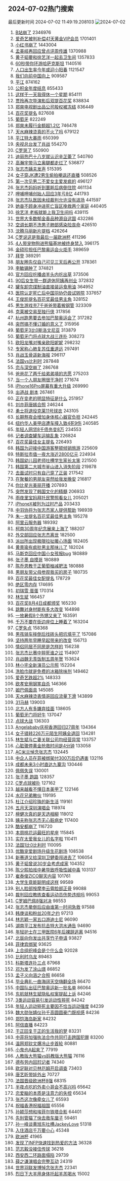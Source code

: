 ## 2024-07-02热门搜索 
最后更新时间 2024-07-02 11:49:19.208103 
![2024-07-02](https://imgs-storage.s3.us-east-005.backblazeb2.com/20240702/2024-07-02.png?versionId=4_z8fbbed132d73df8689c40f13_f1159124a71377b09_d20240702_m034919_c005_v0501008_t0024_u01719892159008) 
1. [B站崩了](https://s.weibo.com/weibo?q=B%E7%AB%99%E5%B4%A9%E4%BA%86&t=31&band_rank=1&Refer=top) 2346976
1. [爱奇艺被判补偿41天黄金VIP会员](https://s.weibo.com/weibo?q=%23%E7%88%B1%E5%A5%87%E8%89%BA%E8%A2%AB%E5%88%A4%E8%A1%A5%E5%81%BF41%E5%A4%A9%E9%BB%84%E9%87%91VIP%E4%BC%9A%E5%91%98%23&t=31&band_rank=1&Refer=top) 1701401
1. [小红书崩了](https://s.weibo.com/weibo?q=%E5%B0%8F%E7%BA%A2%E4%B9%A6%E5%B4%A9%E4%BA%86&t=31&band_rank=9&Refer=top) 1443004
1. [孟美岐再回应曾点评周传雄](https://s.weibo.com/weibo?q=%23%E5%AD%9F%E7%BE%8E%E5%B2%90%E5%86%8D%E5%9B%9E%E5%BA%94%E6%9B%BE%E7%82%B9%E8%AF%84%E5%91%A8%E4%BC%A0%E9%9B%84%23&t=31&band_rank=2&Refer=top) 1370988
1. [黄子韬要和徐艺洋一起去卫生间](https://s.weibo.com/weibo?q=%23%E9%BB%84%E5%AD%90%E9%9F%AC%E8%A6%81%E5%92%8C%E5%BE%90%E8%89%BA%E6%B4%8B%E4%B8%80%E8%B5%B7%E5%8E%BB%E5%8D%AB%E7%94%9F%E9%97%B4%23&t=31&band_rank=8&Refer=top) 1357833
1. [60秒带你环游哈萨克斯坦](https://s.weibo.com/weibo?q=%2360%E7%A7%92%E5%B8%A6%E4%BD%A0%E7%8E%AF%E6%B8%B8%E5%93%88%E8%90%A8%E5%85%8B%E6%96%AF%E5%9D%A6%23&t=31&band_rank=3&Refer=top) 1140516
1. [人口出生率今年或迎小阳春](https://s.weibo.com/weibo?q=%23%E4%BA%BA%E5%8F%A3%E5%87%BA%E7%94%9F%E7%8E%87%E4%BB%8A%E5%B9%B4%E6%88%96%E8%BF%8E%E5%B0%8F%E9%98%B3%E6%98%A5%23&t=31&band_rank=2&Refer=top) 1121547
1. [我们向前中国向上](https://s.weibo.com/weibo?q=%23%E6%88%91%E4%BB%AC%E5%90%91%E5%89%8D%E4%B8%AD%E5%9B%BD%E5%90%91%E4%B8%8A%23&t=31&band_rank=3&Refer=top) 909587
1. [平江](https://s.weibo.com/weibo?q=%E5%B9%B3%E6%B1%9F&t=31&band_rank=1&Refer=top) 874162
1. [公积金年度结息](https://s.weibo.com/weibo?q=%23%E5%85%AC%E7%A7%AF%E9%87%91%E5%B9%B4%E5%BA%A6%E7%BB%93%E6%81%AF%23&t=31&band_rank=35&Refer=top) 855433
1. [这样干一天我得休一个星期](https://s.weibo.com/weibo?q=%E8%BF%99%E6%A0%B7%E5%B9%B2%E4%B8%80%E5%A4%A9%E6%88%91%E5%BE%97%E4%BC%91%E4%B8%80%E4%B8%AA%E6%98%9F%E6%9C%9F&t=31&band_rank=7&Refer=top) 854111
1. [贾玲再次导演影后双提百花奖](https://s.weibo.com/weibo?q=%23%E8%B4%BE%E7%8E%B2%E5%86%8D%E6%AC%A1%E5%AF%BC%E6%BC%94%E5%BD%B1%E5%90%8E%E5%8F%8C%E6%8F%90%E7%99%BE%E8%8A%B1%E5%A5%96%23&t=31&band_rank=20&Refer=top) 838834
1. [郑爽电视剧出品公司股权被冻结](https://s.weibo.com/weibo?q=%23%E9%83%91%E7%88%BD%E7%94%B5%E8%A7%86%E5%89%A7%E5%87%BA%E5%93%81%E5%85%AC%E5%8F%B8%E8%82%A1%E6%9D%83%E8%A2%AB%E5%86%BB%E7%BB%93%23&t=31&band_rank=9&Refer=top) 836449
1. [百花奖提名](https://s.weibo.com/weibo?q=%E7%99%BE%E8%8A%B1%E5%A5%96%E6%8F%90%E5%90%8D&t=31&band_rank=8&Refer=top) 827608
1. [葡萄牙](https://s.weibo.com/weibo?q=%E8%91%A1%E8%90%84%E7%89%99&t=31&band_rank=5&Refer=top) 822249
1. [郑爽未履行金额超1.2亿](https://s.weibo.com/weibo?q=%23%E9%83%91%E7%88%BD%E6%9C%AA%E5%B1%A5%E8%A1%8C%E9%87%91%E9%A2%9D%E8%B6%851.2%E4%BA%BF%23&t=31&band_rank=14&Refer=top) 746478
1. [天水麻辣烫真的不火了吗](https://s.weibo.com/weibo?q=%23%E5%A4%A9%E6%B0%B4%E9%BA%BB%E8%BE%A3%E7%83%AB%E7%9C%9F%E7%9A%84%E4%B8%8D%E7%81%AB%E4%BA%86%E5%90%97%23&t=31&band_rank=14&Refer=top) 679122
1. [平江特大暴雨](https://s.weibo.com/weibo?q=%23%E5%B9%B3%E6%B1%9F%E7%89%B9%E5%A4%A7%E6%9A%B4%E9%9B%A8%23&t=31&band_rank=15&Refer=top) 650399
1. [央视总台发了肖战](https://s.weibo.com/weibo?q=%23%E5%A4%AE%E8%A7%86%E6%80%BB%E5%8F%B0%E5%8F%91%E4%BA%86%E8%82%96%E6%88%98%23&t=31&band_rank=13&Refer=top) 554270
1. [C罗哭了](https://s.weibo.com/weibo?q=C%E7%BD%97%E5%93%AD%E4%BA%86&t=31&band_rank=29&Refer=top) 550900
1. [迪丽热巴十八岁就认识辛芷蕾了](https://s.weibo.com/weibo?q=%23%E8%BF%AA%E4%B8%BD%E7%83%AD%E5%B7%B4%E5%8D%81%E5%85%AB%E5%B2%81%E5%B0%B1%E8%AE%A4%E8%AF%86%E8%BE%9B%E8%8A%B7%E8%95%BE%E4%BA%86%23&t=31&band_rank=6&Refer=top) 540760
1. [高瀚宇带马立奥腿都走烂了](https://s.weibo.com/weibo?q=%23%E9%AB%98%E7%80%9A%E5%AE%87%E5%B8%A6%E9%A9%AC%E7%AB%8B%E5%A5%A5%E8%85%BF%E9%83%BD%E8%B5%B0%E7%83%82%E4%BA%86%23&t=31&band_rank=41&Refer=top) 536877
1. [张志杰姨夫发声](https://s.weibo.com/weibo?q=%23%E5%BC%A0%E5%BF%97%E6%9D%B0%E5%A7%A8%E5%A4%AB%E5%8F%91%E5%A3%B0%23&t=31&band_rank=19&Refer=top) 515395
1. [女子穿JK遭2男生偷拍嘲讽还直播](https://s.weibo.com/weibo?q=%23%E5%A5%B3%E5%AD%90%E7%A9%BFJK%E9%81%AD2%E7%94%B7%E7%94%9F%E5%81%B7%E6%8B%8D%E5%98%B2%E8%AE%BD%E8%BF%98%E7%9B%B4%E6%92%AD%23&t=31&band_rank=4&Refer=top) 508526
1. [第一次见男二不爱女主爱发疯的](https://s.weibo.com/weibo?q=%23%E7%AC%AC%E4%B8%80%E6%AC%A1%E8%A7%81%E7%94%B7%E4%BA%8C%E4%B8%8D%E7%88%B1%E5%A5%B3%E4%B8%BB%E7%88%B1%E5%8F%91%E7%96%AF%E7%9A%84%23&t=31&band_rank=2&Refer=top) 496127
1. [张志杰妈妈听到噩耗后病倒住院](https://s.weibo.com/weibo?q=%23%E5%BC%A0%E5%BF%97%E6%9D%B0%E5%A6%88%E5%A6%88%E5%90%AC%E5%88%B0%E5%99%A9%E8%80%97%E5%90%8E%E7%97%85%E5%80%92%E4%BD%8F%E9%99%A2%23&t=31&band_rank=24&Refer=top) 461134
1. [呷哺呷哺创始人回应3年亏8亿](https://s.weibo.com/weibo?q=%23%E5%91%B7%E5%93%BA%E5%91%B7%E5%93%BA%E5%88%9B%E5%A7%8B%E4%BA%BA%E5%9B%9E%E5%BA%943%E5%B9%B4%E4%BA%8F8%E4%BA%BF%23&t=31&band_rank=26&Refer=top) 441793
1. [张志杰队医因未经裁判允许没有进场](https://s.weibo.com/weibo?q=%23%E5%BC%A0%E5%BF%97%E6%9D%B0%E9%98%9F%E5%8C%BB%E5%9B%A0%E6%9C%AA%E7%BB%8F%E8%A3%81%E5%88%A4%E5%85%81%E8%AE%B8%E6%B2%A1%E6%9C%89%E8%BF%9B%E5%9C%BA%23&t=31&band_rank=12&Refer=top) 441597
1. [她奋不顾身冲进死亡盲区挽救两个家庭](https://s.weibo.com/weibo?q=%23%E5%A5%B9%E5%A5%8B%E4%B8%8D%E9%A1%BE%E8%BA%AB%E5%86%B2%E8%BF%9B%E6%AD%BB%E4%BA%A1%E7%9B%B2%E5%8C%BA%E6%8C%BD%E6%95%91%E4%B8%A4%E4%B8%AA%E5%AE%B6%E5%BA%AD%23&t=31&band_rank=13&Refer=top) 440405
1. [徐艺洋 老板就能上我卫生间吗](https://s.weibo.com/weibo?q=%E5%BE%90%E8%89%BA%E6%B4%8B%20%E8%80%81%E6%9D%BF%E5%B0%B1%E8%83%BD%E4%B8%8A%E6%88%91%E5%8D%AB%E7%94%9F%E9%97%B4%E5%90%97&t=31&band_rank=27&Refer=top) 439115
1. [世界大多数郁金香品种源自这国](https://s.weibo.com/weibo?q=%23%E4%B8%96%E7%95%8C%E5%A4%A7%E5%A4%9A%E6%95%B0%E9%83%81%E9%87%91%E9%A6%99%E5%93%81%E7%A7%8D%E6%BA%90%E8%87%AA%E8%BF%99%E5%9B%BD%23&t=31&band_rank=10&Refer=top) 432286
1. [空调长期不洗男子肺部感染险丧命](https://s.weibo.com/weibo?q=%23%E7%A9%BA%E8%B0%83%E9%95%BF%E6%9C%9F%E4%B8%8D%E6%B4%97%E7%94%B7%E5%AD%90%E8%82%BA%E9%83%A8%E6%84%9F%E6%9F%93%E9%99%A9%E4%B8%A7%E5%91%BD%23&t=31&band_rank=42&Refer=top) 426510
1. [沈腾马丽新片提档](https://s.weibo.com/weibo?q=%23%E6%B2%88%E8%85%BE%E9%A9%AC%E4%B8%BD%E6%96%B0%E7%89%87%E6%8F%90%E6%A1%A3%23&t=31&band_rank=12&Refer=top) 426264
1. [C罗说这是我最后一届欧洲杯](https://s.weibo.com/weibo?q=%23C%E7%BD%97%E8%AF%B4%E8%BF%99%E6%98%AF%E6%88%91%E6%9C%80%E5%90%8E%E4%B8%80%E5%B1%8A%E6%AC%A7%E6%B4%B2%E6%9D%AF%23&t=31&band_rank=8&Refer=top) 411296
1. [4人带宠物狗进熊猫基地被终身禁入](https://s.weibo.com/weibo?q=%234%E4%BA%BA%E5%B8%A6%E5%AE%A0%E7%89%A9%E7%8B%97%E8%BF%9B%E7%86%8A%E7%8C%AB%E5%9F%BA%E5%9C%B0%E8%A2%AB%E7%BB%88%E8%BA%AB%E7%A6%81%E5%85%A5%23&t=31&band_rank=24&Refer=top) 396175
1. [金硕珍担任巴黎奥运会火炬手](https://s.weibo.com/weibo?q=%23%E9%87%91%E7%A1%95%E7%8F%8D%E6%8B%85%E4%BB%BB%E5%B7%B4%E9%BB%8E%E5%A5%A5%E8%BF%90%E4%BC%9A%E7%81%AB%E7%82%AC%E6%89%8B%23&t=31&band_rank=8&Refer=top) 389659
1. [拜登](https://s.weibo.com/weibo?q=%E6%8B%9C%E7%99%BB&t=31&band_rank=44&Refer=top) 389291
1. [朋友圈先仅自己可见三天后再公开](https://s.weibo.com/weibo?q=%23%E6%9C%8B%E5%8F%8B%E5%9C%88%E5%85%88%E4%BB%85%E8%87%AA%E5%B7%B1%E5%8F%AF%E8%A7%81%E4%B8%89%E5%A4%A9%E5%90%8E%E5%86%8D%E5%85%AC%E5%BC%80%23&t=31&band_rank=5&Refer=top) 378361
1. [李敏镐肿了](https://s.weibo.com/weibo?q=%E6%9D%8E%E6%95%8F%E9%95%90%E8%82%BF%E4%BA%86&t=31&band_rank=11&Refer=top) 374821
1. [官方回应吃播卤羊头内吃出草](https://s.weibo.com/weibo?q=%23%E5%AE%98%E6%96%B9%E5%9B%9E%E5%BA%94%E5%90%83%E6%92%AD%E5%8D%A4%E7%BE%8A%E5%A4%B4%E5%86%85%E5%90%83%E5%87%BA%E8%8D%89%23&t=31&band_rank=33&Refer=top) 373506
1. [90后女生带一群退休阿姨再创业](https://s.weibo.com/weibo?q=%2390%E5%90%8E%E5%A5%B3%E7%94%9F%E5%B8%A6%E4%B8%80%E7%BE%A4%E9%80%80%E4%BC%91%E9%98%BF%E5%A7%A8%E5%86%8D%E5%88%9B%E4%B8%9A%23&t=31&band_rank=10&Refer=top) 372832
1. [罐车卸完煤制油直接装运食用油](https://s.weibo.com/weibo?q=%23%E7%BD%90%E8%BD%A6%E5%8D%B8%E5%AE%8C%E7%85%A4%E5%88%B6%E6%B2%B9%E7%9B%B4%E6%8E%A5%E8%A3%85%E8%BF%90%E9%A3%9F%E7%94%A8%E6%B2%B9%23&t=31&band_rank=10&Refer=top) 364952
1. [医院认定死亡后中国羽协仍尝试转院](https://s.weibo.com/weibo?q=%23%E5%8C%BB%E9%99%A2%E8%AE%A4%E5%AE%9A%E6%AD%BB%E4%BA%A1%E5%90%8E%E4%B8%AD%E5%9B%BD%E7%BE%BD%E5%8D%8F%E4%BB%8D%E5%B0%9D%E8%AF%95%E8%BD%AC%E9%99%A2%23&t=31&band_rank=12&Refer=top) 337657
1. [王俊凯提名百花奖最佳男主角](https://s.weibo.com/weibo?q=%23%E7%8E%8B%E4%BF%8A%E5%87%AF%E6%8F%90%E5%90%8D%E7%99%BE%E8%8A%B1%E5%A5%96%E6%9C%80%E4%BD%B3%E7%94%B7%E4%B8%BB%E8%A7%92%23&t=31&band_rank=17&Refer=top) 328152
1. [男生游戏充7千爸爸带着搬钢管](https://s.weibo.com/weibo?q=%23%E7%94%B7%E7%94%9F%E6%B8%B8%E6%88%8F%E5%85%857%E5%8D%83%E7%88%B8%E7%88%B8%E5%B8%A6%E7%9D%80%E6%90%AC%E9%92%A2%E7%AE%A1%23&t=31&band_rank=22&Refer=top) 323309
1. [克莱被交易至独行侠](https://s.weibo.com/weibo?q=%23%E5%85%8B%E8%8E%B1%E8%A2%AB%E4%BA%A4%E6%98%93%E8%87%B3%E7%8B%AC%E8%A1%8C%E4%BE%A0%23&t=31&band_rank=16&Refer=top) 317856
1. [杭州跑男要去参加巴黎奥运会了](https://s.weibo.com/weibo?q=%23%E6%9D%AD%E5%B7%9E%E8%B7%91%E7%94%B7%E8%A6%81%E5%8E%BB%E5%8F%82%E5%8A%A0%E5%B7%B4%E9%BB%8E%E5%A5%A5%E8%BF%90%E4%BC%9A%E4%BA%86%23&t=31&band_rank=25&Refer=top) 317282
1. [突然搞不懂订婚的意义了](https://s.weibo.com/weibo?q=%23%E7%AA%81%E7%84%B6%E6%90%9E%E4%B8%8D%E6%87%82%E8%AE%A2%E5%A9%9A%E7%9A%84%E6%84%8F%E4%B9%89%E4%BA%86%23&t=31&band_rank=17&Refer=top) 315956
1. [葡萄牙3比0斯洛文尼亚](https://s.weibo.com/weibo?q=%23%E8%91%A1%E8%90%84%E7%89%993%E6%AF%940%E6%96%AF%E6%B4%9B%E6%96%87%E5%B0%BC%E4%BA%9A%23&t=31&band_rank=38&Refer=top) 313879
1. [葡萄牙门将点球大战三连扑](https://s.weibo.com/weibo?q=%23%E8%91%A1%E8%90%84%E7%89%99%E9%97%A8%E5%B0%86%E7%82%B9%E7%90%83%E5%A4%A7%E6%88%98%E4%B8%89%E8%BF%9E%E6%89%91%23&t=31&band_rank=31&Refer=top) 308273
1. [欧阳龙嘴对嘴亲欧阳妮妮](https://s.weibo.com/weibo?q=%23%E6%AC%A7%E9%98%B3%E9%BE%99%E5%98%B4%E5%AF%B9%E5%98%B4%E4%BA%B2%E6%AC%A7%E9%98%B3%E5%A6%AE%E5%A6%AE%23&t=31&band_rank=13&Refer=top) 298232
1. [专家称心肺复苏任重道远](https://s.weibo.com/weibo?q=%23%E4%B8%93%E5%AE%B6%E7%A7%B0%E5%BF%83%E8%82%BA%E5%A4%8D%E8%8B%8F%E4%BB%BB%E9%87%8D%E9%81%93%E8%BF%9C%23&t=31&band_rank=6&Refer=top) 297491
1. [肖战玉骨遥新海报](https://s.weibo.com/weibo?q=%23%E8%82%96%E6%88%98%E7%8E%89%E9%AA%A8%E9%81%A5%E6%96%B0%E6%B5%B7%E6%8A%A5%23&t=31&band_rank=18&Refer=top) 296117
1. [法国vs比利时](https://s.weibo.com/weibo?q=%23%E6%B3%95%E5%9B%BDvs%E6%AF%94%E5%88%A9%E6%97%B6%23&t=31&band_rank=30&Refer=top) 287848
1. [恋与深空崩了](https://s.weibo.com/weibo?q=%E6%81%8B%E4%B8%8E%E6%B7%B1%E7%A9%BA%E5%B4%A9%E4%BA%86&t=31&band_rank=32&Refer=top) 286768
1. [爸爸花了两千给弟弟填的志愿](https://s.weibo.com/weibo?q=%23%E7%88%B8%E7%88%B8%E8%8A%B1%E4%BA%86%E4%B8%A4%E5%8D%83%E7%BB%99%E5%BC%9F%E5%BC%9F%E5%A1%AB%E7%9A%84%E5%BF%97%E6%84%BF%23&t=31&band_rank=27&Refer=top) 275203
1. [当一个人朋友圈很干净时](https://s.weibo.com/weibo?q=%23%E5%BD%93%E4%B8%80%E4%B8%AA%E4%BA%BA%E6%9C%8B%E5%8F%8B%E5%9C%88%E5%BE%88%E5%B9%B2%E5%87%80%E6%97%B6%23&t=31&band_rank=22&Refer=top) 271674
1. [iPhone16Pro屏幕有重大升级](https://s.weibo.com/weibo?q=%23iPhone16Pro%E5%B1%8F%E5%B9%95%E6%9C%89%E9%87%8D%E5%A4%A7%E5%8D%87%E7%BA%A7%23&t=31&band_rank=21&Refer=top) 269990
1. [出道战 剧本](https://s.weibo.com/weibo?q=%E5%87%BA%E9%81%93%E6%88%98%20%E5%89%A7%E6%9C%AC&t=31&band_rank=45&Refer=top) 267461
1. [正在变老的明显特征是什么](https://s.weibo.com/weibo?q=%23%E6%AD%A3%E5%9C%A8%E5%8F%98%E8%80%81%E7%9A%84%E6%98%8E%E6%98%BE%E7%89%B9%E5%BE%81%E6%98%AF%E4%BB%80%E4%B9%88%23&t=31&band_rank=46&Refer=top) 251957
1. [刘亦菲唐嫣合照](https://s.weibo.com/weibo?q=%23%E5%88%98%E4%BA%A6%E8%8F%B2%E5%94%90%E5%AB%A3%E5%90%88%E7%85%A7%23&t=31&band_rank=7&Refer=top) 246244
1. [勇士将退役克莱11号球衣](https://s.weibo.com/weibo?q=%23%E5%8B%87%E5%A3%AB%E5%B0%86%E9%80%80%E5%BD%B9%E5%85%8B%E8%8E%B111%E5%8F%B7%E7%90%83%E8%A1%A3%23&t=31&band_rank=20&Refer=top) 243105
1. [长期熬夜会增加身体核心器官负担](https://s.weibo.com/weibo?q=%23%E9%95%BF%E6%9C%9F%E7%86%AC%E5%A4%9C%E4%BC%9A%E5%A2%9E%E5%8A%A0%E8%BA%AB%E4%BD%93%E6%A0%B8%E5%BF%83%E5%99%A8%E5%AE%98%E8%B4%9F%E6%8B%85%23&t=31&band_rank=25&Refer=top) 242445
1. [纽约华人美甲店遭车撞入致4死9伤](https://s.weibo.com/weibo?q=%23%E7%BA%BD%E7%BA%A6%E5%8D%8E%E4%BA%BA%E7%BE%8E%E7%94%B2%E5%BA%97%E9%81%AD%E8%BD%A6%E6%92%9E%E5%85%A5%E8%87%B44%E6%AD%BB9%E4%BC%A4%23&t=31&band_rank=30&Refer=top) 240585
1. [年轻人网贷8千债务变8万](https://s.weibo.com/weibo?q=%23%E5%B9%B4%E8%BD%BB%E4%BA%BA%E7%BD%91%E8%B4%B78%E5%8D%83%E5%80%BA%E5%8A%A1%E5%8F%988%E4%B8%87%23&t=31&band_rank=25&Refer=top) 234553
1. [记者调查罐车运输乱象](https://s.weibo.com/weibo?q=%23%E8%AE%B0%E8%80%85%E8%B0%83%E6%9F%A5%E7%BD%90%E8%BD%A6%E8%BF%90%E8%BE%93%E4%B9%B1%E8%B1%A1%23&t=31&band_rank=27&Refer=top) 226824
1. [百花奖最佳女主提名](https://s.weibo.com/weibo?q=%23%E7%99%BE%E8%8A%B1%E5%A5%96%E6%9C%80%E4%BD%B3%E5%A5%B3%E4%B8%BB%E6%8F%90%E5%90%8D%23&t=31&band_rank=29&Refer=top) 226493
1. [韩国为迎接中国游客整顿倾销旅游](https://s.weibo.com/weibo?q=%23%E9%9F%A9%E5%9B%BD%E4%B8%BA%E8%BF%8E%E6%8E%A5%E4%B8%AD%E5%9B%BD%E6%B8%B8%E5%AE%A2%E6%95%B4%E9%A1%BF%E5%80%BE%E9%94%80%E6%97%85%E6%B8%B8%23&t=31&band_rank=28&Refer=top) 225609
1. [特斯拉市值一夜大涨近2800亿元](https://s.weibo.com/weibo?q=%23%E7%89%B9%E6%96%AF%E6%8B%89%E5%B8%82%E5%80%BC%E4%B8%80%E5%A4%9C%E5%A4%A7%E6%B6%A8%E8%BF%912800%E4%BA%BF%E5%85%83%23&t=31&band_rank=37&Refer=top) 224934
1. [韩国幼儿园老师吐槽学生家长太笨](https://s.weibo.com/weibo?q=%E9%9F%A9%E5%9B%BD%E5%B9%BC%E5%84%BF%E5%9B%AD%E8%80%81%E5%B8%88%E5%90%90%E6%A7%BD%E5%AD%A6%E7%94%9F%E5%AE%B6%E9%95%BF%E5%A4%AA%E7%AC%A8&t=31&band_rank=30&Refer=top) 221500
1. [韩国第二大城市釜山进入消失阶段](https://s.weibo.com/weibo?q=%23%E9%9F%A9%E5%9B%BD%E7%AC%AC%E4%BA%8C%E5%A4%A7%E5%9F%8E%E5%B8%82%E9%87%9C%E5%B1%B1%E8%BF%9B%E5%85%A5%E6%B6%88%E5%A4%B1%E9%98%B6%E6%AE%B5%23&t=31&band_rank=8&Refer=top) 219878
1. [去面试时只有自己穿了正装](https://s.weibo.com/weibo?q=%23%E5%8E%BB%E9%9D%A2%E8%AF%95%E6%97%B6%E5%8F%AA%E6%9C%89%E8%87%AA%E5%B7%B1%E7%A9%BF%E4%BA%86%E6%AD%A3%E8%A3%85%23&t=31&band_rank=42&Refer=top) 217542
1. [在聚餐的男朋友突然给我发晚安](https://s.weibo.com/weibo?q=%23%E5%9C%A8%E8%81%9A%E9%A4%90%E7%9A%84%E7%94%B7%E6%9C%8B%E5%8F%8B%E7%AA%81%E7%84%B6%E7%BB%99%E6%88%91%E5%8F%91%E6%99%9A%E5%AE%89%23&t=31&band_rank=39&Refer=top) 216817
1. [你比星光美丽开播](https://s.weibo.com/weibo?q=%E4%BD%A0%E6%AF%94%E6%98%9F%E5%85%89%E7%BE%8E%E4%B8%BD%E5%BC%80%E6%92%AD&t=31&band_rank=33&Refer=top) 207893
1. [突然发现了韩国文化的精髓](https://s.weibo.com/weibo?q=%23%E7%AA%81%E7%84%B6%E5%8F%91%E7%8E%B0%E4%BA%86%E9%9F%A9%E5%9B%BD%E6%96%87%E5%8C%96%E7%9A%84%E7%B2%BE%E9%AB%93%23&t=31&band_rank=47&Refer=top) 206933
1. [雨夜里宝妈拜托民警照看女儿](https://s.weibo.com/weibo?q=%23%E9%9B%A8%E5%A4%9C%E9%87%8C%E5%AE%9D%E5%A6%88%E6%8B%9C%E6%89%98%E6%B0%91%E8%AD%A6%E7%85%A7%E7%9C%8B%E5%A5%B3%E5%84%BF%23&t=31&band_rank=10&Refer=top) 205021
1. [iPhoneX被列为过时产品](https://s.weibo.com/weibo?q=%23iPhoneX%E8%A2%AB%E5%88%97%E4%B8%BA%E8%BF%87%E6%97%B6%E4%BA%A7%E5%93%81%23&t=31&band_rank=33&Refer=top) 203433
1. [中羽协将为张志杰家人提供帮助](https://s.weibo.com/weibo?q=%23%E4%B8%AD%E7%BE%BD%E5%8D%8F%E5%B0%86%E4%B8%BA%E5%BC%A0%E5%BF%97%E6%9D%B0%E5%AE%B6%E4%BA%BA%E6%8F%90%E4%BE%9B%E5%B8%AE%E5%8A%A9%23&t=31&band_rank=50&Refer=top) 198939
1. [朱一龙提名百花奖最佳男主角](https://s.weibo.com/weibo?q=%23%E6%9C%B1%E4%B8%80%E9%BE%99%E6%8F%90%E5%90%8D%E7%99%BE%E8%8A%B1%E5%A5%96%E6%9C%80%E4%BD%B3%E7%94%B7%E4%B8%BB%E8%A7%92%23&t=31&band_rank=38&Refer=top) 195278
1. [阿里云服务器](https://s.weibo.com/weibo?q=%E9%98%BF%E9%87%8C%E4%BA%91%E6%9C%8D%E5%8A%A1%E5%99%A8&t=31&band_rank=32&Refer=top) 189392
1. [柯南30周年纪念展来上海了](https://s.weibo.com/weibo?q=%23%E6%9F%AF%E5%8D%9730%E5%91%A8%E5%B9%B4%E7%BA%AA%E5%BF%B5%E5%B1%95%E6%9D%A5%E4%B8%8A%E6%B5%B7%E4%BA%86%23&t=31&band_rank=37&Refer=top) 188207
1. [外交部回应张志杰离世](https://s.weibo.com/weibo?q=%23%E5%A4%96%E4%BA%A4%E9%83%A8%E5%9B%9E%E5%BA%94%E5%BC%A0%E5%BF%97%E6%9D%B0%E7%A6%BB%E4%B8%96%23&t=31&band_rank=9&Refer=top) 182500
1. [派出所出现极限拉扯暖心场面](https://s.weibo.com/weibo?q=%23%E6%B4%BE%E5%87%BA%E6%89%80%E5%87%BA%E7%8E%B0%E6%9E%81%E9%99%90%E6%8B%89%E6%89%AF%E6%9A%96%E5%BF%83%E5%9C%BA%E9%9D%A2%23&t=31&band_rank=10&Refer=top) 182405
1. [黄景瑜有疯批男主那味儿了](https://s.weibo.com/weibo?q=%23%E9%BB%84%E6%99%AF%E7%91%9C%E6%9C%89%E7%96%AF%E6%89%B9%E7%94%B7%E4%B8%BB%E9%82%A3%E5%91%B3%E5%84%BF%E4%BA%86%23&t=31&band_rank=14&Refer=top) 182024
1. [马斯克回应中国小女孩报bug](https://s.weibo.com/weibo?q=%23%E9%A9%AC%E6%96%AF%E5%85%8B%E5%9B%9E%E5%BA%94%E4%B8%AD%E5%9B%BD%E5%B0%8F%E5%A5%B3%E5%AD%A9%E6%8A%A5bug%23&t=31&band_rank=16&Refer=top) 180889
1. [张子墨 自摸哥](https://s.weibo.com/weibo?q=%E5%BC%A0%E5%AD%90%E5%A2%A8%20%E8%87%AA%E6%91%B8%E5%93%A5&t=31&band_rank=17&Refer=top) 180889
1. [陈乔恩教于正葡萄柚减肥法](https://s.weibo.com/weibo?q=%23%E9%99%88%E4%B9%94%E6%81%A9%E6%95%99%E4%BA%8E%E6%AD%A3%E8%91%A1%E8%90%84%E6%9F%9A%E5%87%8F%E8%82%A5%E6%B3%95%23&t=31&band_rank=18&Refer=top) 180888
1. [男朋友带父母参观我买的房子](https://s.weibo.com/weibo?q=%23%E7%94%B7%E6%9C%8B%E5%8F%8B%E5%B8%A6%E7%88%B6%E6%AF%8D%E5%8F%82%E8%A7%82%E6%88%91%E4%B9%B0%E7%9A%84%E6%88%BF%E5%AD%90%23&t=31&band_rank=44&Refer=top) 180735
1. [百花奖最佳女配提名](https://s.weibo.com/weibo?q=%23%E7%99%BE%E8%8A%B1%E5%A5%96%E6%9C%80%E4%BD%B3%E5%A5%B3%E9%85%8D%E6%8F%90%E5%90%8D%23&t=31&band_rank=35&Refer=top) 178729
1. [绝区零内存](https://s.weibo.com/weibo?q=%E7%BB%9D%E5%8C%BA%E9%9B%B6%E5%86%85%E5%AD%98&t=31&band_rank=44&Refer=top) 174695
1. [初瑞雪 蛋蛋](https://s.weibo.com/weibo?q=%E5%88%9D%E7%91%9E%E9%9B%AA%20%E8%9B%8B%E8%9B%8B&t=31&band_rank=46&Refer=top) 170314
1. [林生斌](https://s.weibo.com/weibo?q=%E6%9E%97%E7%94%9F%E6%96%8C&t=31&band_rank=26&Refer=top) 166457
1. [百花奖8月4日成都颁奖](https://s.weibo.com/weibo?q=%23%E7%99%BE%E8%8A%B1%E5%A5%968%E6%9C%884%E6%97%A5%E6%88%90%E9%83%BD%E9%A2%81%E5%A5%96%23&t=31&band_rank=39&Refer=top) 165230
1. [跳舞对身材能有多大改变](https://s.weibo.com/weibo?q=%23%E8%B7%B3%E8%88%9E%E5%AF%B9%E8%BA%AB%E6%9D%90%E8%83%BD%E6%9C%89%E5%A4%9A%E5%A4%A7%E6%94%B9%E5%8F%98%23&t=31&band_rank=29&Refer=top) 164898
1. [一放暑假8个外甥又来了](https://s.weibo.com/weibo?q=%23%E4%B8%80%E6%94%BE%E6%9A%91%E5%81%878%E4%B8%AA%E5%A4%96%E7%94%A5%E5%8F%88%E6%9D%A5%E4%BA%86%23&t=31&band_rank=30&Refer=top) 163591
1. [千万不要在街边座位上睡着了](https://s.weibo.com/weibo?q=%E5%8D%83%E4%B8%87%E4%B8%8D%E8%A6%81%E5%9C%A8%E8%A1%97%E8%BE%B9%E5%BA%A7%E4%BD%8D%E4%B8%8A%E7%9D%A1%E7%9D%80%E4%BA%86&t=31&band_rank=31&Refer=top) 163204
1. [C罗失点](https://s.weibo.com/weibo?q=%23C%E7%BD%97%E5%A4%B1%E7%82%B9%23&t=31&band_rank=40&Refer=top) 158368
1. [男孩骑车摔倒后找砖头把坑填平了](https://s.weibo.com/weibo?q=%23%E7%94%B7%E5%AD%A9%E9%AA%91%E8%BD%A6%E6%91%94%E5%80%92%E5%90%8E%E6%89%BE%E7%A0%96%E5%A4%B4%E6%8A%8A%E5%9D%91%E5%A1%AB%E5%B9%B3%E4%BA%86%23&t=31&band_rank=10&Refer=top) 157086
1. [坚持两年早睡早起带来的改变](https://s.weibo.com/weibo?q=%23%E5%9D%9A%E6%8C%81%E4%B8%A4%E5%B9%B4%E6%97%A9%E7%9D%A1%E6%97%A9%E8%B5%B7%E5%B8%A6%E6%9D%A5%E7%9A%84%E6%94%B9%E5%8F%98%23&t=31&band_rank=45&Refer=top) 156713
1. [情侣同居不同房是怎样的](https://s.weibo.com/weibo?q=%23%E6%83%85%E4%BE%A3%E5%90%8C%E5%B1%85%E4%B8%8D%E5%90%8C%E6%88%BF%E6%98%AF%E6%80%8E%E6%A0%B7%E7%9A%84%23&t=31&band_rank=21&Refer=top) 156238
1. [张志杰比赛中猝死谁之过](https://s.weibo.com/weibo?q=%23%E5%BC%A0%E5%BF%97%E6%9D%B0%E6%AF%94%E8%B5%9B%E4%B8%AD%E7%8C%9D%E6%AD%BB%E8%B0%81%E4%B9%8B%E8%BF%87%23&t=31&band_rank=19&Refer=top) 154907
1. [肖战魏无羡饭制五周年贺](https://s.weibo.com/weibo?q=%23%E8%82%96%E6%88%98%E9%AD%8F%E6%97%A0%E7%BE%A1%E9%A5%AD%E5%88%B6%E4%BA%94%E5%91%A8%E5%B9%B4%E8%B4%BA%23&t=31&band_rank=38&Refer=top) 153624
1. [林小宅全新演员公示照](https://s.weibo.com/weibo?q=%23%E6%9E%97%E5%B0%8F%E5%AE%85%E5%85%A8%E6%96%B0%E6%BC%94%E5%91%98%E5%85%AC%E7%A4%BA%E7%85%A7%23&t=31&band_rank=48&Refer=top) 152204
1. [洗脸巾就是免费的冰箱除味剂](https://s.weibo.com/weibo?q=%23%E6%B4%97%E8%84%B8%E5%B7%BE%E5%B0%B1%E6%98%AF%E5%85%8D%E8%B4%B9%E7%9A%84%E5%86%B0%E7%AE%B1%E9%99%A4%E5%91%B3%E5%89%82%23&t=31&band_rank=22&Refer=top) 149462
1. [爱奇艺跌超2%](https://s.weibo.com/weibo?q=%23%E7%88%B1%E5%A5%87%E8%89%BA%E8%B7%8C%E8%B6%852%25%23&t=31&band_rank=34&Refer=top) 148333
1. [欧孝安用钢笔自杀](https://s.weibo.com/weibo?q=%E6%AC%A7%E5%AD%9D%E5%AE%89%E7%94%A8%E9%92%A2%E7%AC%94%E8%87%AA%E6%9D%80&t=31&band_rank=36&Refer=top) 146366
1. [姆巴佩面具](https://s.weibo.com/weibo?q=%E5%A7%86%E5%B7%B4%E4%BD%A9%E9%9D%A2%E5%85%B7&t=31&band_rank=37&Refer=top) 145085
1. [天水麻辣烫表情哥回应流量下滑](https://s.weibo.com/weibo?q=%23%E5%A4%A9%E6%B0%B4%E9%BA%BB%E8%BE%A3%E7%83%AB%E8%A1%A8%E6%83%85%E5%93%A5%E5%9B%9E%E5%BA%94%E6%B5%81%E9%87%8F%E4%B8%8B%E6%BB%91%23&t=31&band_rank=47&Refer=top) 143899
1. [31马赫](https://s.weibo.com/weibo?q=31%E9%A9%AC%E8%B5%AB&t=31&band_rank=38&Refer=top) 139003
1. [北方人有多嫌弃挂面](https://s.weibo.com/weibo?q=%E5%8C%97%E6%96%B9%E4%BA%BA%E6%9C%89%E5%A4%9A%E5%AB%8C%E5%BC%83%E6%8C%82%E9%9D%A2&t=31&band_rank=41&Refer=top) 138605
1. [葡萄牙门将好牛](https://s.weibo.com/weibo?q=%E8%91%A1%E8%90%84%E7%89%99%E9%97%A8%E5%B0%86%E5%A5%BD%E7%89%9B&t=31&band_rank=32&Refer=top) 137047
1. [点球大战](https://s.weibo.com/weibo?q=%E7%82%B9%E7%90%83%E5%A4%A7%E6%88%98&t=31&band_rank=25&Refer=top) 136303
1. [Angelababy庆祝香港回归27周年](https://s.weibo.com/weibo?q=%23Angelababy%E5%BA%86%E7%A5%9D%E9%A6%99%E6%B8%AF%E5%9B%9E%E5%BD%9227%E5%91%A8%E5%B9%B4%23&t=31&band_rank=25&Refer=top) 134364
1. [女子错转226万元陌生阿姨全退回](https://s.weibo.com/weibo?q=%23%E5%A5%B3%E5%AD%90%E9%94%99%E8%BD%AC226%E4%B8%87%E5%85%83%E9%99%8C%E7%94%9F%E9%98%BF%E5%A7%A8%E5%85%A8%E9%80%80%E5%9B%9E%23&t=31&band_rank=20&Refer=top) 134281
1. [林生斌与亡妻关联公司均经营异常](https://s.weibo.com/weibo?q=%23%E6%9E%97%E7%94%9F%E6%96%8C%E4%B8%8E%E4%BA%A1%E5%A6%BB%E5%85%B3%E8%81%94%E5%85%AC%E5%8F%B8%E5%9D%87%E7%BB%8F%E8%90%A5%E5%BC%82%E5%B8%B8%23&t=31&band_rank=23&Refer=top) 133757
1. [心脏骤停黄金抢救时间是4分钟](https://s.weibo.com/weibo?q=%23%E5%BF%83%E8%84%8F%E9%AA%A4%E5%81%9C%E9%BB%84%E9%87%91%E6%8A%A2%E6%95%91%E6%97%B6%E9%97%B4%E6%98%AF4%E5%88%86%E9%92%9F%23&t=31&band_rank=24&Refer=top) 133058
1. [AC米兰悼念张志杰](https://s.weibo.com/weibo?q=%23AC%E7%B1%B3%E5%85%B0%E6%82%BC%E5%BF%B5%E5%BC%A0%E5%BF%97%E6%9D%B0%23&t=31&band_rank=37&Refer=top) 132445
1. [中企人员在菲被绑架付300万后仍遇害](https://s.weibo.com/weibo?q=%23%E4%B8%AD%E4%BC%81%E4%BA%BA%E5%91%98%E5%9C%A8%E8%8F%B2%E8%A2%AB%E7%BB%91%E6%9E%B6%E4%BB%98300%E4%B8%87%E5%90%8E%E4%BB%8D%E9%81%87%E5%AE%B3%23&t=31&band_rank=27&Refer=top) 132116
1. [成都未来3小时直达九寨沟](https://s.weibo.com/weibo?q=%23%E6%88%90%E9%83%BD%E6%9C%AA%E6%9D%A53%E5%B0%8F%E6%97%B6%E7%9B%B4%E8%BE%BE%E4%B9%9D%E5%AF%A8%E6%B2%9F%23&t=31&band_rank=28&Refer=top) 130446
1. [佩佩失误](https://s.weibo.com/weibo?q=%23%E4%BD%A9%E4%BD%A9%E5%A4%B1%E8%AF%AF%23&t=31&band_rank=41&Refer=top) 130001
1. [张子墨 跑路](https://s.weibo.com/weibo?q=%E5%BC%A0%E5%AD%90%E5%A2%A8%20%E8%B7%91%E8%B7%AF&t=31&band_rank=29&Refer=top) 128357
1. [C罗点球被扑](https://s.weibo.com/weibo?q=%23C%E7%BD%97%E7%82%B9%E7%90%83%E8%A2%AB%E6%89%91%23&t=31&band_rank=35&Refer=top) 127162
1. [越来越看不懂日本美甲了](https://s.weibo.com/weibo?q=%23%E8%B6%8A%E6%9D%A5%E8%B6%8A%E7%9C%8B%E4%B8%8D%E6%87%82%E6%97%A5%E6%9C%AC%E7%BE%8E%E7%94%B2%E4%BA%86%23&t=31&band_rank=49&Refer=top) 122146
1. [水花兄弟散伙](https://s.weibo.com/weibo?q=%23%E6%B0%B4%E8%8A%B1%E5%85%84%E5%BC%9F%E6%95%A3%E4%BC%99%23&t=31&band_rank=43&Refer=top) 119195
1. [杜江介绍珍珠的新生活](https://s.weibo.com/weibo?q=%23%E6%9D%9C%E6%B1%9F%E4%BB%8B%E7%BB%8D%E7%8F%8D%E7%8F%A0%E7%9A%84%E6%96%B0%E7%94%9F%E6%B4%BB%23&t=31&band_rank=40&Refer=top) 119161
1. [五月天深圳演唱会](https://s.weibo.com/weibo?q=%E4%BA%94%E6%9C%88%E5%A4%A9%E6%B7%B1%E5%9C%B3%E6%BC%94%E5%94%B1%E4%BC%9A&t=31&band_rank=31&Refer=top) 118974
1. [檀健次真的是天选相柳](https://s.weibo.com/weibo?q=%E6%AA%80%E5%81%A5%E6%AC%A1%E7%9C%9F%E7%9A%84%E6%98%AF%E5%A4%A9%E9%80%89%E7%9B%B8%E6%9F%B3&t=31&band_rank=32&Refer=top) 118012
1. [姨夫称张志杰无心脏病史](https://s.weibo.com/weibo?q=%23%E5%A7%A8%E5%A4%AB%E7%A7%B0%E5%BC%A0%E5%BF%97%E6%9D%B0%E6%97%A0%E5%BF%83%E8%84%8F%E7%97%85%E5%8F%B2%23&t=31&band_rank=44&Refer=top) 117400
1. [酷安都崩了](https://s.weibo.com/weibo?q=%E9%85%B7%E5%AE%89%E9%83%BD%E5%B4%A9%E4%BA%86&t=31&band_rank=50&Refer=top) 116720
1. [本周桃花运最旺的星座](https://s.weibo.com/weibo?q=%E6%9C%AC%E5%91%A8%E6%A1%83%E8%8A%B1%E8%BF%90%E6%9C%80%E6%97%BA%E7%9A%84%E6%98%9F%E5%BA%A7&t=31&band_rank=45&Refer=top) 115845
1. [实在太爱我女儿的名字啦](https://s.weibo.com/weibo?q=%23%E5%AE%9E%E5%9C%A8%E5%A4%AA%E7%88%B1%E6%88%91%E5%A5%B3%E5%84%BF%E7%9A%84%E5%90%8D%E5%AD%97%E5%95%A6%23&t=31&band_rank=45&Refer=top) 110411
1. [法国1比0比利时](https://s.weibo.com/weibo?q=%23%E6%B3%95%E5%9B%BD1%E6%AF%940%E6%AF%94%E5%88%A9%E6%97%B6%23&t=31&band_rank=35&Refer=top) 110095
1. [优酷宠爱剧场升级生花剧场](https://s.weibo.com/weibo?q=%23%E4%BC%98%E9%85%B7%E5%AE%A0%E7%88%B1%E5%89%A7%E5%9C%BA%E5%8D%87%E7%BA%A7%E7%94%9F%E8%8A%B1%E5%89%A7%E5%9C%BA%23&t=31&band_rank=45&Refer=top) 108538
1. [新赛道又给深圳卫健委闯进去了](https://s.weibo.com/weibo?q=%23%E6%96%B0%E8%B5%9B%E9%81%93%E5%8F%88%E7%BB%99%E6%B7%B1%E5%9C%B3%E5%8D%AB%E5%81%A5%E5%A7%94%E9%97%AF%E8%BF%9B%E5%8E%BB%E4%BA%86%23&t=31&band_rank=48&Refer=top) 106054
1. [黄子韬曾说30岁会考虑成家](https://s.weibo.com/weibo?q=%23%E9%BB%84%E5%AD%90%E9%9F%AC%E6%9B%BE%E8%AF%B430%E5%B2%81%E4%BC%9A%E8%80%83%E8%99%91%E6%88%90%E5%AE%B6%23&t=31&band_rank=50&Refer=top) 104352
1. [陈少熙拍戏中暑导致呼吸性碱中毒](https://s.weibo.com/weibo?q=%23%E9%99%88%E5%B0%91%E7%86%99%E6%8B%8D%E6%88%8F%E4%B8%AD%E6%9A%91%E5%AF%BC%E8%87%B4%E5%91%BC%E5%90%B8%E6%80%A7%E7%A2%B1%E4%B8%AD%E6%AF%92%23&t=31&band_rank=33&Refer=top) 103137
1. [崔泰俊ZICO聊天内容](https://s.weibo.com/weibo?q=%23%E5%B4%94%E6%B3%B0%E4%BF%8AZICO%E8%81%8A%E5%A4%A9%E5%86%85%E5%AE%B9%23&t=31&band_rank=34&Refer=top) 101761
1. [大学生竟能聪明成这样](https://s.weibo.com/weibo?q=%E5%A4%A7%E5%AD%A6%E7%94%9F%E7%AB%9F%E8%83%BD%E8%81%AA%E6%98%8E%E6%88%90%E8%BF%99%E6%A0%B7&t=31&band_rank=35&Refer=top) 99589
1. [别人脸部按摩李云霄脸部正骨](https://s.weibo.com/weibo?q=%23%E5%88%AB%E4%BA%BA%E8%84%B8%E9%83%A8%E6%8C%89%E6%91%A9%E6%9D%8E%E4%BA%91%E9%9C%84%E8%84%B8%E9%83%A8%E6%AD%A3%E9%AA%A8%23&t=31&band_rank=46&Refer=top) 99088
1. [裁判回应教练查看运动员伤势违规吗](https://s.weibo.com/weibo?q=%23%E8%A3%81%E5%88%A4%E5%9B%9E%E5%BA%94%E6%95%99%E7%BB%83%E6%9F%A5%E7%9C%8B%E8%BF%90%E5%8A%A8%E5%91%98%E4%BC%A4%E5%8A%BF%E8%BF%9D%E8%A7%84%E5%90%97%23&t=31&band_rank=36&Refer=top) 99053
1. [C罗姆巴佩8强对决](https://s.weibo.com/weibo?q=%23C%E7%BD%97%E5%A7%86%E5%B7%B4%E4%BD%A98%E5%BC%BA%E5%AF%B9%E5%86%B3%23&t=31&band_rank=47&Refer=top) 98553
1. [张志杰晕倒后应由谁第一时间急救](https://s.weibo.com/weibo?q=%23%E5%BC%A0%E5%BF%97%E6%9D%B0%E6%99%95%E5%80%92%E5%90%8E%E5%BA%94%E7%94%B1%E8%B0%81%E7%AC%AC%E4%B8%80%E6%97%B6%E9%97%B4%E6%80%A5%E6%95%91%23&t=31&band_rank=37&Refer=top) 97588
1. [韩庚谈和粉丝20年之约](https://s.weibo.com/weibo?q=%23%E9%9F%A9%E5%BA%9A%E8%B0%88%E5%92%8C%E7%B2%89%E4%B8%9D20%E5%B9%B4%E4%B9%8B%E7%BA%A6%23&t=31&band_rank=50&Refer=top) 97213
1. [林志颖一家五口游迪士尼](https://s.weibo.com/weibo?q=%23%E6%9E%97%E5%BF%97%E9%A2%96%E4%B8%80%E5%AE%B6%E4%BA%94%E5%8F%A3%E6%B8%B8%E8%BF%AA%E5%A3%AB%E5%B0%BC%23&t=31&band_rank=38&Refer=top) 96090
1. [湖南平江发布抗击特大洪水通告](https://s.weibo.com/weibo?q=%23%E6%B9%96%E5%8D%97%E5%B9%B3%E6%B1%9F%E5%8F%91%E5%B8%83%E6%8A%97%E5%87%BB%E7%89%B9%E5%A4%A7%E6%B4%AA%E6%B0%B4%E9%80%9A%E5%91%8A%23&t=31&band_rank=39&Refer=top) 94690
1. [年轻护士在三甲医院6年后裸辞逃离](https://s.weibo.com/weibo?q=%23%E5%B9%B4%E8%BD%BB%E6%8A%A4%E5%A3%AB%E5%9C%A8%E4%B8%89%E7%94%B2%E5%8C%BB%E9%99%A26%E5%B9%B4%E5%90%8E%E8%A3%B8%E8%BE%9E%E9%80%83%E7%A6%BB%23&t=31&band_rank=49&Refer=top) 94516
1. [北辰向你发出共享竹子申请](https://s.weibo.com/weibo?q=%23%E5%8C%97%E8%BE%B0%E5%90%91%E4%BD%A0%E5%8F%91%E5%87%BA%E5%85%B1%E4%BA%AB%E7%AB%B9%E5%AD%90%E7%94%B3%E8%AF%B7%23&t=31&band_rank=40&Refer=top) 93827
1. [菲律宾绑架](https://s.weibo.com/weibo?q=%E8%8F%B2%E5%BE%8B%E5%AE%BE%E7%BB%91%E6%9E%B6&t=31&band_rank=41&Refer=top) 93625
1. [上合组织峰会是个什么会](https://s.weibo.com/weibo?q=%23%E4%B8%8A%E5%90%88%E7%BB%84%E7%BB%87%E5%B3%B0%E4%BC%9A%E6%98%AF%E4%B8%AA%E4%BB%80%E4%B9%88%E4%BC%9A%23&t=31&band_rank=50&Refer=top) 92028
1. [比利时乌龙](https://s.weibo.com/weibo?q=%23%E6%AF%94%E5%88%A9%E6%97%B6%E4%B9%8C%E9%BE%99%23&t=31&band_rank=37&Refer=top) 89463
1. [科斯塔连扑三点](https://s.weibo.com/weibo?q=%23%E7%A7%91%E6%96%AF%E5%A1%94%E8%BF%9E%E6%89%91%E4%B8%89%E7%82%B9%23&t=31&band_rank=39&Refer=top) 87968
1. [邓为发了涂山璟](https://s.weibo.com/weibo?q=%23%E9%82%93%E4%B8%BA%E5%8F%91%E4%BA%86%E6%B6%82%E5%B1%B1%E7%92%9F%23&t=31&band_rank=42&Refer=top) 86852
1. [孟子义向涵之合照](https://s.weibo.com/weibo?q=%23%E5%AD%9F%E5%AD%90%E4%B9%89%E5%90%91%E6%B6%B5%E4%B9%8B%E5%90%88%E7%85%A7%23&t=31&band_rank=43&Refer=top) 86658
1. [毕业典礼一曲海阔天空嗨翻全场](https://s.weibo.com/weibo?q=%23%E6%AF%95%E4%B8%9A%E5%85%B8%E7%A4%BC%E4%B8%80%E6%9B%B2%E6%B5%B7%E9%98%94%E5%A4%A9%E7%A9%BA%E5%97%A8%E7%BF%BB%E5%85%A8%E5%9C%BA%23&t=31&band_rank=30&Refer=top) 86470
1. [中国队出征巴黎奥运新一批名单](https://s.weibo.com/weibo?q=%23%E4%B8%AD%E5%9B%BD%E9%98%9F%E5%87%BA%E5%BE%81%E5%B7%B4%E9%BB%8E%E5%A5%A5%E8%BF%90%E6%96%B0%E4%B8%80%E6%89%B9%E5%90%8D%E5%8D%95%23&t=31&band_rank=44&Refer=top) 86064
1. [东航就林生斌隐私权案提起上诉](https://s.weibo.com/weibo?q=%23%E4%B8%9C%E8%88%AA%E5%B0%B1%E6%9E%97%E7%94%9F%E6%96%8C%E9%9A%90%E7%A7%81%E6%9D%83%E6%A1%88%E6%8F%90%E8%B5%B7%E4%B8%8A%E8%AF%89%23&t=31&band_rank=45&Refer=top) 84246
1. [3类运动容易引发运动性猝死](https://s.weibo.com/weibo?q=%233%E7%B1%BB%E8%BF%90%E5%8A%A8%E5%AE%B9%E6%98%93%E5%BC%95%E5%8F%91%E8%BF%90%E5%8A%A8%E6%80%A7%E7%8C%9D%E6%AD%BB%23&t=31&band_rank=46&Refer=top) 84242
1. [年轻人运动猝死主要因不恰当运动强度](https://s.weibo.com/weibo?q=%23%E5%B9%B4%E8%BD%BB%E4%BA%BA%E8%BF%90%E5%8A%A8%E7%8C%9D%E6%AD%BB%E4%B8%BB%E8%A6%81%E5%9B%A0%E4%B8%8D%E6%81%B0%E5%BD%93%E8%BF%90%E5%8A%A8%E5%BC%BA%E5%BA%A6%23&t=31&band_rank=47&Refer=top) 84239
1. [魏大勋张婧仪孙千高圆圆豪门既视感](https://s.weibo.com/weibo?q=%23%E9%AD%8F%E5%A4%A7%E5%8B%8B%E5%BC%A0%E5%A9%A7%E4%BB%AA%E5%AD%99%E5%8D%83%E9%AB%98%E5%9C%86%E5%9C%86%E8%B1%AA%E9%97%A8%E6%97%A2%E8%A7%86%E6%84%9F%23&t=31&band_rank=48&Refer=top) 84236
1. [郑恺海岛新家](https://s.weibo.com/weibo?q=%23%E9%83%91%E6%81%BA%E6%B5%B7%E5%B2%9B%E6%96%B0%E5%AE%B6%23&t=31&band_rank=49&Refer=top) 84232
1. [阿信直播](https://s.weibo.com/weibo?q=%E9%98%BF%E4%BF%A1%E7%9B%B4%E6%92%AD&t=31&band_rank=50&Refer=top) 84223
1. [于正回复于正的生活我的梦](https://s.weibo.com/weibo?q=%23%E4%BA%8E%E6%AD%A3%E5%9B%9E%E5%A4%8D%E4%BA%8E%E6%AD%A3%E7%9A%84%E7%94%9F%E6%B4%BB%E6%88%91%E7%9A%84%E6%A2%A6%23&t=31&band_rank=43&Refer=top) 83231
1. [中菲将加强执法合作共同打击跨国犯罪](https://s.weibo.com/weibo?q=%23%E4%B8%AD%E8%8F%B2%E5%B0%86%E5%8A%A0%E5%BC%BA%E6%89%A7%E6%B3%95%E5%90%88%E4%BD%9C%E5%85%B1%E5%90%8C%E6%89%93%E5%87%BB%E8%B7%A8%E5%9B%BD%E7%8A%AF%E7%BD%AA%23&t=31&band_rank=50&Refer=top) 83200
1. [温网郑钦文爆冷止步首轮](https://s.weibo.com/weibo?q=%23%E6%B8%A9%E7%BD%91%E9%83%91%E9%92%A6%E6%96%87%E7%88%86%E5%86%B7%E6%AD%A2%E6%AD%A5%E9%A6%96%E8%BD%AE%23&t=31&band_rank=48&Refer=top) 80881
1. [小鬼也A起来了](https://s.weibo.com/weibo?q=%23%E5%B0%8F%E9%AC%BC%E4%B9%9FA%E8%B5%B7%E6%9D%A5%E4%BA%86%23&t=31&band_rank=37&Refer=top) 77919
1. [人教版大熊猫vs妈教版大熊猫](https://s.weibo.com/weibo?q=%23%E4%BA%BA%E6%95%99%E7%89%88%E5%A4%A7%E7%86%8A%E7%8C%ABvs%E5%A6%88%E6%95%99%E7%89%88%E5%A4%A7%E7%86%8A%E7%8C%AB%23&t=31&band_rank=46&Refer=top) 76116
1. [德布劳内回怼记者](https://s.weibo.com/weibo?q=%23%E5%BE%B7%E5%B8%83%E5%8A%B3%E5%86%85%E5%9B%9E%E6%80%BC%E8%AE%B0%E8%80%85%23&t=31&band_rank=49&Refer=top) 74340
1. [欧足联对贝林厄姆开启调查](https://s.weibo.com/weibo?q=%23%E6%AC%A7%E8%B6%B3%E8%81%94%E5%AF%B9%E8%B4%9D%E6%9E%97%E5%8E%84%E5%A7%86%E5%BC%80%E5%90%AF%E8%B0%83%E6%9F%A5%23&t=31&band_rank=50&Refer=top) 73403
1. [唐艺昕带娃外出](https://s.weibo.com/weibo?q=%E5%94%90%E8%89%BA%E6%98%95%E5%B8%A6%E5%A8%83%E5%A4%96%E5%87%BA&t=31&band_rank=50&Refer=top) 70727
1. [法国晋级欧洲杯8强](https://s.weibo.com/weibo?q=%23%E6%B3%95%E5%9B%BD%E6%99%8B%E7%BA%A7%E6%AC%A7%E6%B4%B2%E6%9D%AF8%E5%BC%BA%23&t=31&band_rank=44&Refer=top) 68315
1. [半夜点吃的外卖小哥会不高兴吗](https://s.weibo.com/weibo?q=%23%E5%8D%8A%E5%A4%9C%E7%82%B9%E5%90%83%E7%9A%84%E5%A4%96%E5%8D%96%E5%B0%8F%E5%93%A5%E4%BC%9A%E4%B8%8D%E9%AB%98%E5%85%B4%E5%90%97%23&t=31&band_rank=34&Refer=top) 65642
1. [恋爱脑的本质是注意力的失控](https://s.weibo.com/weibo?q=%23%E6%81%8B%E7%88%B1%E8%84%91%E7%9A%84%E6%9C%AC%E8%B4%A8%E6%98%AF%E6%B3%A8%E6%84%8F%E5%8A%9B%E7%9A%84%E5%A4%B1%E6%8E%A7%23&t=31&band_rank=39&Refer=top) 65634
1. [张杰这次像牵女儿了](https://s.weibo.com/weibo?q=%23%E5%BC%A0%E6%9D%B0%E8%BF%99%E6%AC%A1%E5%83%8F%E7%89%B5%E5%A5%B3%E5%84%BF%E4%BA%86%23&t=31&band_rank=45&Refer=top) 65593
1. [祝福香港祝福祖国](https://s.weibo.com/weibo?q=%23%E7%A5%9D%E7%A6%8F%E9%A6%99%E6%B8%AF%E7%A5%9D%E7%A6%8F%E7%A5%96%E5%9B%BD%23&t=31&band_rank=49&Refer=top) 65556
1. [孙颖莎想和埃菲尔铁塔合影](https://s.weibo.com/weibo?q=%23%E5%AD%99%E9%A2%96%E8%8E%8E%E6%83%B3%E5%92%8C%E5%9F%83%E8%8F%B2%E5%B0%94%E9%93%81%E5%A1%94%E5%90%88%E5%BD%B1%23&t=31&band_rank=49&Refer=top) 64401
1. [先别管猫了快去救车厘子](https://s.weibo.com/weibo?q=%23%E5%85%88%E5%88%AB%E7%AE%A1%E7%8C%AB%E4%BA%86%E5%BF%AB%E5%8E%BB%E6%95%91%E8%BD%A6%E5%8E%98%E5%AD%90%23&t=31&band_rank=50&Refer=top) 59461
1. [孙一峰谈黄旭东吐槽JackeyLove](https://s.weibo.com/weibo?q=%23%E5%AD%99%E4%B8%80%E5%B3%B0%E8%B0%88%E9%BB%84%E6%97%AD%E4%B8%9C%E5%90%90%E6%A7%BDJackeyLove%23&t=31&band_rank=47&Refer=top) 51318
1. [入住酒店千万要小心](https://s.weibo.com/weibo?q=%23%E5%85%A5%E4%BD%8F%E9%85%92%E5%BA%97%E5%8D%83%E4%B8%87%E8%A6%81%E5%B0%8F%E5%BF%83%23&t=31&band_rank=43&Refer=top) 45348
1. [欧洲杯](https://s.weibo.com/weibo?q=%E6%AC%A7%E6%B4%B2%E6%9D%AF&t=31&band_rank=48&Refer=top) 41965
1. [发现了INFP快速找到热爱的方法](https://s.weibo.com/weibo?q=%23%E5%8F%91%E7%8E%B0%E4%BA%86INFP%E5%BF%AB%E9%80%9F%E6%89%BE%E5%88%B0%E7%83%AD%E7%88%B1%E7%9A%84%E6%96%B9%E6%B3%95%23&t=31&band_rank=36&Refer=top) 36328
1. [范志毅没接住传球](https://s.weibo.com/weibo?q=%23%E8%8C%83%E5%BF%97%E6%AF%85%E6%B2%A1%E6%8E%A5%E4%BD%8F%E4%BC%A0%E7%90%83%23&t=31&band_rank=47&Refer=top) 36218
1. [西安西二环路面塌陷](https://s.weibo.com/weibo?q=%23%E8%A5%BF%E5%AE%89%E8%A5%BF%E4%BA%8C%E7%8E%AF%E8%B7%AF%E9%9D%A2%E5%A1%8C%E9%99%B7%23&t=31&band_rank=50&Refer=top) 29739
1. [薛之谦演唱会完整互动](https://s.weibo.com/weibo?q=%23%E8%96%9B%E4%B9%8B%E8%B0%A6%E6%BC%94%E5%94%B1%E4%BC%9A%E5%AE%8C%E6%95%B4%E4%BA%92%E5%8A%A8%23&t=31&band_rank=44&Refer=top) 24319
1. [世界羽联发博悼念张志杰](https://s.weibo.com/weibo?q=%23%E4%B8%96%E7%95%8C%E7%BE%BD%E8%81%94%E5%8F%91%E5%8D%9A%E6%82%BC%E5%BF%B5%E5%BC%A0%E5%BF%97%E6%9D%B0%23&t=31&band_rank=49&Refer=top) 22341
1. [烈日下大羊用身体托起羊羔喝水](https://s.weibo.com/weibo?q=%23%E7%83%88%E6%97%A5%E4%B8%8B%E5%A4%A7%E7%BE%8A%E7%94%A8%E8%BA%AB%E4%BD%93%E6%89%98%E8%B5%B7%E7%BE%8A%E7%BE%94%E5%96%9D%E6%B0%B4%23&t=31&band_rank=49&Refer=top) 15002
